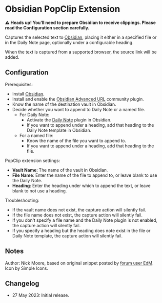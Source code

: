 # Obsidian PopClip Extension

**⚠️ Heads up! You'll need to prepare Obsidian to receive clippings. Please read the Configuration section carefully.**

Captures the selected text to [Obsidian][obsidian], placing it either in a specified file or in the Daily Note page, optionally under a configurable heading.

When the text is captured from a supported browser, the source link will be added.

## Configuration

Prerequisites:

- Install [Obsidian][obsidian].
- Install and enable the [Obsidian Advanced URL][uri-plugin] community plugin.
- Know the name of the destination vault in Obsidian.
- Decide whether you want to append to Daily Note or a named file.
  - For Daily Note:
    - Activate the [Daily Note][dailynote-plugin] plugin in Obsidian.
    - If you want to append under a heading, add that heading to the Daily Note template in Obsidian.
  - For a named file:
    - Know the name of the file you want to append to.
    - If you want to append under a heading, add that heading to the file.

PopClip extension settings:

- **Vault Name**: The name of the vault in Obsidian.
- **File Name**: Enter the name of the file to append to, or leave blank to use the Daily Note.
- **Heading**: Enter the heading under which to append the text, or leave blank to not use a heading.

Troubleshooting:

- If the vault name does not exist, the capture action will silently fail.
- If the file name does not exist, the capture action will silently fail.
- If you don't specify a file name and the Daily Note plugin is not enabled, the capture action will silently fail.
- If you specify a heading but the heading does note exist in the file or Daily Note template, the capture action will silently fail.

## Notes

Author: Nick Moore, based on original snippet posted by [forum user EdM](edm). Icon by Simple Icons.

[obsidian]: https://obsidian.md/
[uri-plugin]: https://vinzent03.github.io/obsidian-advanced-uri/installing
[dailynote-plugin]: https://help.obsidian.md/Plugins/Daily+notes
[edm]: https://forum.popclip.app/t/clip-selection-to-obsidian/359

## Changelog

- 27 May 2023: Initial release.
